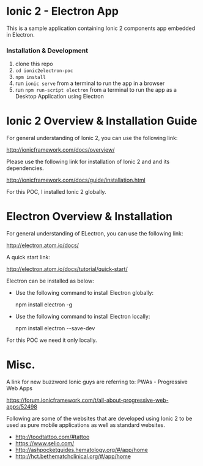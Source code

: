 # Ionic 2 - Electron App

This is a sample application containing Ionic 2 components app embedded in Electron.

### Installation & Development

1. clone this repo
2. `cd ionic2electron-poc`
3. `npm install`
4. run `ionic serve` from a terminal to run the app in a browser
5. run `npm run-script electron` from a terminal to run the app as a Desktop Application using Electron

# Ionic 2 Overview & Installation Guide

For general understanding of Ionic 2, you can use the following link:

http://ionicframework.com/docs/overview/

Please use the following link for installation of Ionic 2 and and its dependencies.

http://ionicframework.com/docs/guide/installation.html

For this POC, I installed Ionic 2 globally.

# Electron Overview & Installation

For general understanding of ELectron, you can use the following link:

http://electron.atom.io/docs/

A quick start link:

http://electron.atom.io/docs/tutorial/quick-start/

Electron can be installed as below:

- Use the following command to install Electron globally:
  
    npm install electron -g
  
- Use the following command to install Electron locally:
  
    npm install electron --save-dev
    
For this POC we need it only locally.

# Misc.

A link for new buzzword Ionic guys are referring to: PWAs - Progressive Web Apps

https://forum.ionicframework.com/t/all-about-progressive-web-apps/52498

Following are some of the websites that are developed using Ionic 2 to be used as pure mobile applications as well as standard websites.

- http://toodtattoo.com/#tattoo
- https://www.selio.com/
- http://ashpocketguides.hematology.org/#/app/home
- http://hct.bethematchclinical.org/#/app/home
